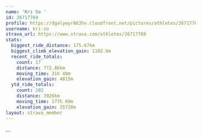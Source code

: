 ```yaml
---
name: 'Kri So '
id: 26717769
profile: https://dgalywyr863hv.cloudfront.net/pictures/athletes/26717769/7761026/14/large.jpg
username: kri-so
strava_url: https://www.strava.com/athletes/26717769
stats:
  biggest_ride_distance: 175.67km
  biggest_climb_elevation_gain: 1102.6m
  recent_ride_totals:
    count: 17
    distance: 772.86km
    moving_time: 31h 48m
    elevation_gain: 4815m
  ytd_ride_totals:
    count: 102
    distance: 3926km
    moving_time: 177h 09m
    elevation_gain: 35728m
layout: strava_member
--- 
```

...
